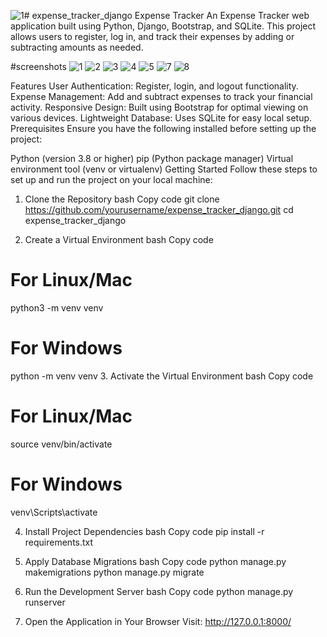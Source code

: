 ![1](https://github.com/user-attachments/assets/e48407ec-d64a-4416-ad2e-a9459a9068af)# expense_tracker_django
Expense Tracker
An Expense Tracker web application built using Python, Django, Bootstrap, and SQLite. This project allows users to register, log in, and track their expenses by adding or subtracting amounts as needed.

#screenshots
![1](https://github.com/user-attachments/assets/eef1601d-1035-4449-a2f7-35f56752ac16)
![2](https://github.com/user-attachments/assets/14a50b0c-fd29-4236-aa3b-45e7e9a1c169)
![3](https://github.com/user-attachments/assets/92e9304d-757e-4299-8fb9-6b14cbca869d)
![4](https://github.com/user-attachments/assets/cb161b21-a4bb-413e-9973-e29de2670531)
![5](https://github.com/user-attachments/assets/4e5be9ab-9000-40ef-818b-56b4f973fa10)
![7](https://github.com/user-attachments/assets/7ed4bd15-9095-4437-8dbd-f8b826636696)
![8](https://github.com/user-attachments/assets/8e67e6a9-03be-4730-b04c-231f633e2672)


Features
User Authentication: Register, login, and logout functionality.
Expense Management: Add and subtract expenses to track your financial activity.
Responsive Design: Built using Bootstrap for optimal viewing on various devices.
Lightweight Database: Uses SQLite for easy local setup.
Prerequisites
Ensure you have the following installed before setting up the project:

Python (version 3.8 or higher)
pip (Python package manager)
Virtual environment tool (venv or virtualenv)
Getting Started
Follow these steps to set up and run the project on your local machine:

1. Clone the Repository
bash
Copy code
git clone https://github.com/yourusername/expense_tracker_django.git
cd expense_tracker_django

2. Create a Virtual Environment
bash
Copy code
# For Linux/Mac
python3 -m venv venv

# For Windows
python -m venv venv
3. Activate the Virtual Environment
bash
Copy code
# For Linux/Mac
source venv/bin/activate

# For Windows
venv\Scripts\activate

4. Install Project Dependencies
bash
Copy code
pip install -r requirements.txt

5. Apply Database Migrations
bash
Copy code
python manage.py makemigrations
python manage.py migrate

6. Run the Development Server
bash
Copy code
python manage.py runserver

7. Open the Application in Your Browser
Visit: http://127.0.0.1:8000/
